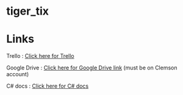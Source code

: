# tiger_tix
# Links
Trello : [Click here for Trello](https://trello.com/tigertix2)

Google Drive : [Click here for Google Drive link](https://drive.google.com/drive/folders/1TiwohUg6njy2HnCov2TVPletZ5MyWGzv?usp=sharing) (must be on Clemson account)

C# docs : [Click here for C# docs](https://docs.microsoft.com/en-us/dotnet/csharp/)
